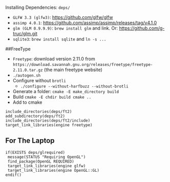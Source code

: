 Installing Dependencies: 
`deps/`

 - `GLFW 3.3 (glfw3)`: https://github.com/glfw/glfw
 - `assimp 4.0.1`: https://github.com/assimp/assimp/releases/tag/v4.1.0
 - `glm (GLM 0.9.9.9)`:  `brew install glm` and link. Or: https://github.com/g-truc/glm.git
 - `sqlite3`: `brew install sqlite` and `ln -s ...`

##FreeType 
 - `Freetype`: download version 2.11.0 from `https://download.savannah.gnu.org/releases/freetype/freetype-2.11.0.tar.gz` (the main freetype website)
 - `./autogen.sh`
 - Configure without `brotli`
    - `./configure --without-harfbuzz --without-brotli`
 - Generate a folder: `cmake -E make_directory build`
 - Build `cmake -E chdir build cmake ..`
 - Add to cmake
```
include_directories(deps/ft2)
add_subdirectory(deps/ft2)
include_directories(deps/ft2/include)
target_link_libraries(engine freetype)
```

## For The Laptop
```
if(EXISTS deps/glrequired)
 message(STATUS "Requiring OpenGL")
 find_package(OpenGL REQUIRED)
 target_link_libraries(engine glfw)
 target_link_libraries(engine OpenGL::GL)
endif()
```